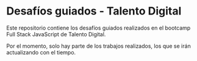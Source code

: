 # Desafíos guiados - Talento Digital

Este repositorio contiene los desafíos guiados realizados en el bootcamp Full Stack JavaScript de Talento Digital.

Por el momento, solo hay parte de los trabajos realizados, los que se irán actualizando con el tiempo.
